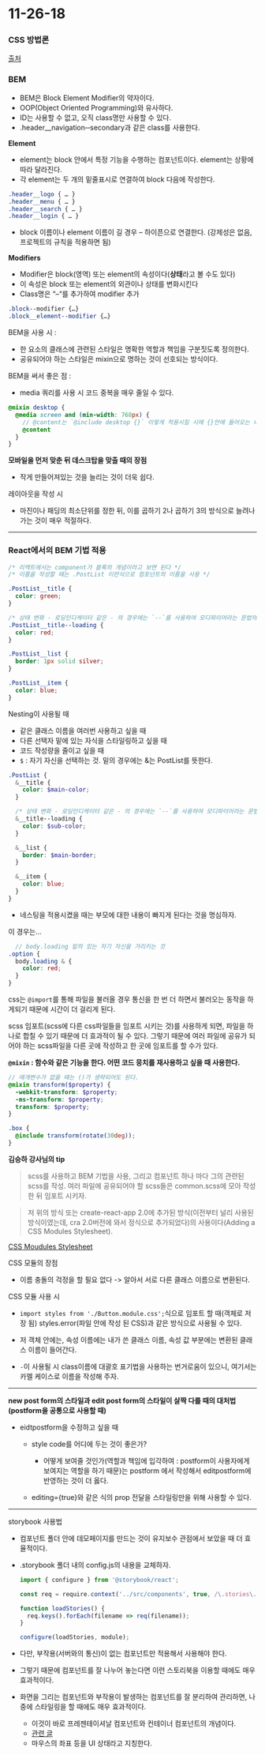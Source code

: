 # 11-26-18

### CSS 방법론

[출처](http://wit.nts-corp.com/2015/04/16/3538)

### BEM

- BEM은 Block Element Modifier의 약자이다.
- OOP(Object Oriented Programming)와 유사하다.
- ID는 사용할 수 없고, 오직 class명만 사용할 수 있다.
- .header\_\_navigation‐‐secondary과 같은 class를 사용한다.

**Element**

- element는 block 안에서 특정 기능을 수행하는 컴포넌트이다. element는 상황에 따라 달라진다.
- 각 element는 두 개의 밑줄표시로 연결하여 block 다음에 작성한다.

```scss
.header__logo { … }
.header__menu { … }
.header__search { … }
.header__login { … }
```

- block 이름이나 element 이름이 길 경우 – 하이픈으로 연결한다. (강제성은 없음, 프로젝트의 규칙을 적용하면 됨)

**Modifiers**

- Modifier은 block(영역) 또는 element의 속성이다(**상태**라고 볼 수도 있다)
- 이 속성은 block 또는 element의 외관이나 상태를 변화시킨다
- Class명은 “–“를 추가하여 modifier 추가

```scss
.block‐‐modifier {…}
.block__element--modifier {…}
```

BEM을 사용 시 : 
  - 한 요소의 클래스에 관련된 스타일은 명확한 역할과 책임을 구분짓도록 정의한다.
  - 공유되어야 하는 스타일은 mixin으로 명하는 것이 선호되는 방식이다.

BEM을 써서 좋은 점 :
  - media 쿼리를 사용 시 코드 중복을 매우 줄일 수 있다.

  ```scss
  @mixin desktop {
    @media screen and (min-width: 768px) {
      // @content는 `@include desktop {}` 이렇게 적용시킬 시에 {}안에 들어오는 내용이 반영되는 것이다.
      @content 
    }
  }
  ```


**모바일을 먼저 맞춘 뒤 데스크탑을 맞출 때의 장점**
  - 작게 만들어져있는 것을 늘리는 것이 더욱 쉽다.
  
레이아웃을 작성 시
  - 마진이나 패딩의 최소단위를 정한 뒤, 이를 곱하기 2나 곱하기 3의 방식으로 늘려나가는 것이 매우 적절하다.
---

### React에서의 BEM 기법 적용

```scss
/* 리액트에서는 component가 블록의 개념이라고 보면 된다 */
/* 이름을 작성할 때는 .PostList 이런식으로 컴포넌트의 이름을 사용 */

.PostList__title {
  color: green;
}

/* 상태 변화 - 로딩인디케이터 같은 - 의 경우에는 `--`를 사용하여 모디파이어라는 문법의 작명을 사용한다 */
.PostList__title--loading {
  color: red;
}

.PostList__list {
  border: 1px solid silver;
}

.PostList__item {
  color: blue;
}
```

Nesting이 사용될 때

- 같은 클래스 이름을 여러번 사용하고 싶을 때
- 다른 선택자 밑에 있는 자식을 스타일링하고 싶을 때
- 코드 작성량을 줄이고 싶을 때
- `$` : 자기 자신을 선택하는 것. 밑의 경우에는 &는 PostList를 뜻한다.

```scss
.PostList {
  &__title {
    color: $main-color;
  }

  /* 상태 변화 - 로딩인디케이터 같은 - 의 경우에는 `--`를 사용하여 모디파이어라는 문법의 작명을 사용한다 */
  &__title--loading {
    color: $sub-color;
  }

  &__list {
    border: $main-border;
  }

  &__item {
    color: blue;
  }
}
```

- 네스팅을 적용시켰을 때는 부모에 대한 내용이 빠지게 된다는 것을 명심하자.

이 경우는...

  ```scss
    // body.loading 밑의 있는 자기 자신을 가리키는 것
  .option {
    body.loading & {
      color: red;
    }
  }
  ```

css는 `@import`를 통해 파일을 불러올 경우 통신을 한 번 더 하면서 불러오는 동작을 하게되기 때문에 시간이 더 걸리게 된다.

scss 임포트(scss에 다른 css파일들을 임포트 시키는 것)를 사용하게 되면, 파일을 하나로 합칠 수 있기 때문에 더 효과적이 될 수 있다. 그렇기 때문에 여러 파일에 공유가 되어야 하는 scss파일을 다른 곳에 작성하고 한 곳에 임포트를 할 수가 있다.

**`@mixin` : 함수와 같은 기능을 한다. 어떤 코드 뭉치를 재사용하고 싶을 때 사용한다.**

  ```scss
  // 매개변수가 없을 때는 ()가 생략되어도 된다.
  @mixin transform($property) {
    -webkit-transform: $property;
    -ms-transform: $property;
    transform: $property;
  }

  .box {
    @include transform(rotate(30deg));
  }
  ```

**김승하 강사님의 tip**
>scss를 사용하고 BEM 기법을 사용, 그리고 컴포넌트 하나 마다 그의 관련된 scss를 작성. 여러 파일에 공유되어야 할 scss들은 common.scss에 모아 작성한 뒤 임포트 시키자.

>저 위의 방식 또는 create-react-app 2.0에 추가된 방식(이전부터 널리 사용된 방식이였는데, cra 2.0버전에 와서 정식으로 추가되었다)의 사용이다(Adding a CSS Modules Stylesheet).

[CSS Moudules Stylesheet](https://facebook.github.io/create-react-app/docs/adding-a-css-modules-stylesheet)

CSS 모듈의 장점
 - 이름 충돌의 걱정을 할 필요 없다 -> 알아서 서로 다른 클래스 이름으로 변환된다.

CSS 모듈 사용 시
 - `import styles from './Button.module.css';`식으로 임포트 할 때(객체로 저장 됨) styles.error(파일 안에 작성 된 CSS)과 같은 방식으로 사용될 수 있다.
 - 저 객체 안에는, 속성 이름에는 내가 쓴 클래스 이름, 속성 값 부분에는 변환된 클래스 이름이 들어간다.
 
 - `-`이 사용될 시 class이름에 대괄호 표기법을 사용하는 번거로움이 있으니, 여기서는 카멜 케이스로 이름을 작성해 주자.



---

**new post form의 스타일과 edit post form의 스타일이 살짝 다를 때의 대처법(postform을 공통으로 사용할 때)**

- eidtpostform을 수정하고 싶을 때
  - style code를 어디에 두는 것이 좋은가?
    - 어떻게 보여줄 것인가(역할과 책임에 입각하여 : postform이 사용자에게 보여지는 역할을 하기 때문)는 postform 에서 작성해서 editpostform에 반영하는 것이 더 옳다.

  - editing={true}와 같은 식의 prop 전달을 스타일링만을 위해 사용할 수 있다.


---

storybook 사용법
- 컴포넌트 폴더 안에 데모페이지를 만드는 것이 유지보수 관점에서 보았을 때 더 효율적이다.
- .storybook 폴더 내의 config.js의 내용을 교체하자.
  ```js
  import { configure } from '@storybook/react';

  const req = require.context('../src/components', true, /\.stories\.js$/);

  function loadStories() {
    req.keys().forEach(filename => req(filename));
  }

  configure(loadStories, module);
  ```

- 다만, 부작용(서버와의 통신)이 없는 컴포넌트만 적용해서 사용해야 한다.
- 그렇기 때문에 컴포넌트를 잘 나누어 놓는다면 이런 스토리북을 이용할 때에도 매우 효과적이다.
- 화면을 그리는 컴포넌트와 부작용이 발생하는 컴포넌트를 잘 분리하여 관리하면, 나중에 스타일링을 할 때에도 매우 효과적이다.
  - 이것이 바로 프레젠테이셔날 컴포넌트와 컨테이너 컴포넌트의 개념이다.
  - [관련 글](https://medium.com/@dan_abramov/smart-and-dumb-components-7ca2f9a7c7d0)
  - 마우스의 좌표 등을 UI 상태라고 지칭한다. 